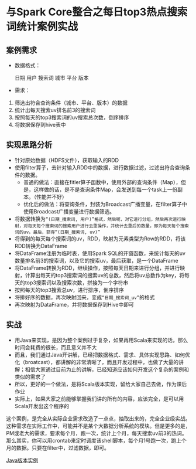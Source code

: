 # 与Spark Core整合之每日top3热点搜索词统计案例实战

## 案例需求

- 数据格式：

  日期 用户 搜索词 城市 平台 版本

- 需求：

1. 筛选出符合查询条件（城市、平台、版本）的数据
2. 统计出每天搜索uv排名前3的搜索词
3. 按照每天的top3搜索词的uv搜索总次数，倒序排序
4. 将数据保存到hive表中



## 实现思路分析

- 针对原始数据（HDFS文件），获取输入的RDD
- 使用filter算子，去针对输入RDD中的数据，进行数据过滤，过滤出符合查询条件的数据。
  - 普通的做法：直接在fitler算子函数中，使用外部的查询条件（Map），但是，这样做的话，是不是查询条件Map，会发送到每一个task上一份副本。（性能并不好）
  - 优化后的做法：将查询条件，封装为Broadcast广播变量，在filter算子中使用Broadcast广播变量进行数据筛选。
- 将数据转换为`“(日期_搜索词, 用户)”格式，然后呢，对它进行分组，然后再次进行映射，对每天每个搜索词的搜索用户进行去重操作，并统计去重后的数量，即为每天每个搜索词的uv。最后，获得“(日期_搜索词, uv)”`
- 将得到的每天每个搜索词的uv，RDD，映射为元素类型为Row的RDD，将该RDD转换为DataFrame
- 将DataFrame注册为临时表，使用Spark SQL的开窗函数，来统计每天的uv数量排名前3的搜索词，以及它的搜索uv，最后获取，是一个DataFrame
- 将DataFrame转换为RDD，继续操作，按照每天日期来进行分组，并进行映射，计算出每天的top3搜索词的搜索uv的总数，然后将uv总数作为key，将每天的top3搜索词以及搜索次数，拼接为一个字符串
- 按照每天的top3搜索总uv，进行排序，倒序排序
- 将排好序的数据，再次映射回来，变成`“日期_搜索词_uv”`的格式
- 再次映射为DataFrame，并将数据保存到Hive中即可

## 实战

- 用Java来实现，是因为整个案例过于复杂，如果再用Scala来实现的话，那么时间会耗费的很长，而且意义并不大
- 而且，我们通过Java开讲解，已经把数据格式、需求、具体实现思路、如何优化（broatcast），都讲解的非常清晰了，而且开发过程中，也做了大量的讲解；相信大家通过目前为止的讲解，已经知道应该如何开发这个复杂的案例和类似的需求了
- 所以，更好的一个做法，是将Scala版本实现，留给大家自己去做，作为课后作业
- 实际上，如果大家之前能够掌握我们讲的所有的内容，应该完全，是可以用Scala开发出这个程序的

这个案例，是完全从实际企业需求改造了一点点，抽取出来的，完全企业级实战。这种需求在实际工作中，可能并不是某个大数据分析系统的模块。但是更多的是，PM或老大的需求，要求每个月，跑一次，统计上个月，每天搜索uv前3的热词。那么其实，你可以用crontab来定时调度该shell脚本，每个月1号跑一次，跑上个月的数据。只要在filter中，过滤数据，即可。

[Java版本实例](src/java/DailyTop3Keyword.java)


